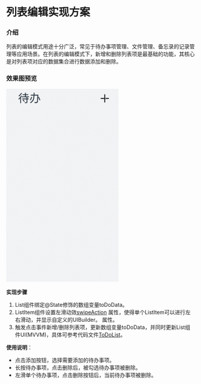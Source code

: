 # 列表编辑实现方案

### 介绍

列表的编辑模式用途十分广泛，常见于待办事项管理、文件管理、备忘录的记录管理等应用场景。在列表的编辑模式下，新增和删除列表项是最基础的功能，其核心是对列表项对应的数据集合进行数据添加和删除。

### 效果图预览

<img src="../../screenshots/device/TodoList.gif" width="300">

**实现步骤**

1. List组件绑定@State修饰的数组变量toDoData。
2. ListItem组件设置左滑动效[swipeAction](https://gitee.com/openharmony/docs/blob/master/zh-cn/application-dev/reference/arkui-ts/ts-container-listitem.md#swipeactionitem10%E5%AF%B9%E8%B1%A1%E8%AF%B4%E6%98%8E)
属性，使得单个ListItem可以进行左右滑动，并显示自定义的UIBuilder。
属性。
3. 触发点击事件新增/删除列表项，更新数组变量toDoData，并同时更新List组件UI(MVVM)，具体可参考代码文件[ToDoList](src/main/ets/pages/ToDoList.ets)。

**使用说明**：

* 点击添加按钮，选择需要添加的待办事项。
* 长按待办事项，点击删除后，被勾选待办事项被删除。
* 左滑单个待办事项，点击删除按钮后，当前待办事项被删除。